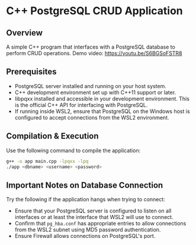 # C++ PostgreSQL CRUD Application

## Overview

A simple C++ program that interfaces with a PostgreSQL database to perform CRUD operations. Demo video: https://youtu.be/S6BGSoFSTR8

## Prerequisites

- PostgreSQL server installed and running on your host system.
- C++ development environment set up with C++11 support or later.
- libpqxx installed and accessible in your development environment. This is the official C++ API for interfacing with PostgreSQL.
- If running inside WSL2, ensure that PostgreSQL on the Windows host is configured to accept connections from the WSL2 environment.

## Compilation & Execution

Use the following command to compile the application:

```bash
g++ -o app main.cpp -lpqxx -lpq
./app <dbname> <username> <password>
```

## Important Notes on Database Connection
Try the following if the application hangs when trying to connect:
- Ensure that your PostgreSQL server is configured to listen on all interfaces or at least the interface that WSL2 will use to connect.
- Confirm that `pg_hba.conf` has appropriate entries to allow connections from the WSL2 subnet using MD5 password authentication.
- Ensure Firewall allows connections on PostgreSQL's port.
